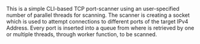 This is a simple CLI-based TCP port-scanner using an user-specified number of parallel threads for scanning.
The scanner is creating a socket which is used to attempt connections to different ports of the target IPv4 Address.
Every port is inserted into a queue from where is retrieved by one or multiple threads, through worker function, to be scanned.
